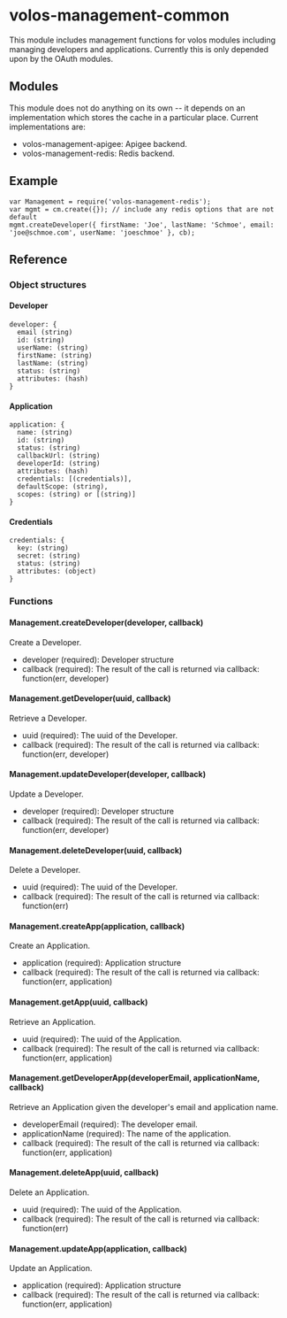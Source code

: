 # volos-management-common

This module includes management functions for volos modules including managing developers and applications.
Currently this is only depended upon by the OAuth modules.

## Modules

This module does not do anything on its own -- it depends on an implementation which stores the cache in a particular
place. Current implementations are:

* volos-management-apigee: Apigee backend.
* volos-management-redis: Redis backend.

## Example

    var Management = require('volos-management-redis');
    var mgmt = cm.create({}); // include any redis options that are not default
    mgmt.createDeveloper({ firstName: 'Joe', lastName: 'Schmoe', email: 'joe@schmoe.com', userName: 'joeschmoe' }, cb);

## Reference

### Object structures

#### Developer

    developer: {
      email (string)
      id: (string)
      userName: (string)
      firstName: (string)
      lastName: (string)
      status: (string)
      attributes: (hash)
    }

#### Application

    application: {
      name: (string)
      id: (string)
      status: (string)
      callbackUrl: (string)
      developerId: (string)
      attributes: (hash)
      credentials: [(credentials)],
      defaultScope: (string),
      scopes: (string) or [(string)]
    }

#### Credentials

    credentials: {
      key: (string)
      secret: (string)
      status: (string)
      attributes: (object)
    }


### Functions

#### Management.createDeveloper(developer, callback)

Create a Developer.

* developer (required): Developer structure
* callback (required): The result of the call is returned via callback: function(err, developer)

#### Management.getDeveloper(uuid, callback)

Retrieve a Developer.

* uuid (required): The uuid of the Developer.
* callback (required): The result of the call is returned via callback: function(err, developer)

#### Management.updateDeveloper(developer, callback)

Update a Developer.

* developer (required): Developer structure
* callback (required): The result of the call is returned via callback: function(err, developer)

#### Management.deleteDeveloper(uuid, callback)

Delete a Developer.

* uuid (required): The uuid of the Developer.
* callback (required): The result of the call is returned via callback: function(err)

#### Management.createApp(application, callback)

Create an Application.

* application (required): Application structure
* callback (required): The result of the call is returned via callback: function(err, application)

#### Management.getApp(uuid, callback)

Retrieve an Application.

* uuid (required): The uuid of the Application.
* callback (required): The result of the call is returned via callback: function(err, application)

#### Management.getDeveloperApp(developerEmail, applicationName, callback)

Retrieve an Application given the developer's email and application name.

* developerEmail (required): The developer email.
* applicationName (required): The name of the application.
* callback (required): The result of the call is returned via callback: function(err, application)

#### Management.deleteApp(uuid, callback)

Delete an Application.

* uuid (required): The uuid of the Application.
* callback (required): The result of the call is returned via callback: function(err)

#### Management.updateApp(application, callback)

Update an Application.

* application (required): Application structure
* callback (required): The result of the call is returned via callback: function(err, application)
